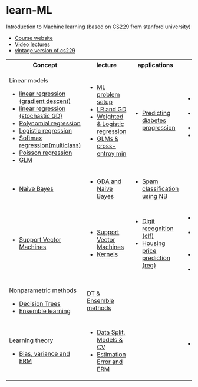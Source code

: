 # learn-ML
Introduction to Machine learning (based on [CS229](https://cs229.stanford.edu/) from stanford university)<br>

<ul>
	<li> <a href="https://cs229.stanford.edu/"> Course website </a> </li>
<li><a href="https://www.youtube.com/playlist?list=PLoROMvodv4rMiGQp3WXShtMGgzqpfVfbU"> Video lectures </a> </li>
<li><a href="https://see.stanford.edu/Course/CS229"> vintage version of cs229 </a>  </li>
</ul>

<table>
<tr>
<th> Concept </th>
<th> lecture </th>
<th> applications</th>
<th> extras </th>
</tr>
<tr>
	
<td> 
	<p> Linear models 
<ul>
	<li> <a href="ordinary_linear_reg_grad_descent.ipynb"> linear regression (gradient descent) </a> </li>
	<li>  <a href="ord_linear_reg_stochastic_GD.ipynb"> linear regression (stochastic GD) </a> </li>
	<li> <a href="Polynomial_regression.ipynb"> Polynomial regression </a> </li>
	<li> <a href="newton_raphson_log_reg.ipynb"> Logistic regression </a> </li>
	<li> <a href="multiclass_classification_softmax.ipynb"> Softmax regression(multiclass) </a> </li>
	<li> <a href="plot_poisson_regression_non_normal_loss.ipynb"> Poisson regression </a> </li>
	<li> <a href="plot_tweedie_regression_insurance_claims.ipynb"> GLM </a>	</li>
    </ul></p>
</td>
<td>
<ul>
<li> <a href="https://www.youtube.com/watch?v=4b4MUYve_U8&list=PLoROMvodv4rMiGQp3WXShtMGgzqpfVfbU&index=2"> ML problem setup </a> </li>
<li> <a href="https://www.youtube.com/watch?v=4b4MUYve_U8&list=PLoROMvodv4rMiGQp3WXShtMGgzqpfVfbU&index=2"> LR and GD </a> </li>
<li> <a href="https://www.youtube.com/watch?v=het9HFqo1TQ&list=PLoROMvodv4rMiGQp3WXShtMGgzqpfVfbU&index=3"> Weighted & Logistic regression </a> </li>
<li> <a href="https://www.youtube.com/watch?v=iZTeva0WSTQ&list=PLoROMvodv4rMiGQp3WXShtMGgzqpfVfbU&index=4"> GLMs & cross-entroy min </a> </li>

</ul>
 </td>
<td> <ul>
	<li> <a href="pred_diabetes_progress.ipynb"> Predicting diabetes progression</a> </li>
	</ul>
</td>
<td>
<ul>
<li> <a href="https://towardsdatascience.com/assumptions-of-linear-regression-fdb71ebeaa8b"> assumptions of LR </a> </li>
<li> <a href="https://dl.acm.org/doi/10.1162/neco.1996.8.7.1341"> No free lunch </a> </li> 
<li> <a href="https://static.googleusercontent.com/media/research.google.com/fr//pubs/archive/35179.pdf"> data effects </a> </li>
<li> <a href="https://papers.ssrn.com/sol3/papers.cfm?abstract_id=3164764"> case study: GLM </a> </li>
 </ul>
 </td>
</tr>
<tr> 
<td>	<ul>
<li> <a href="Naive_bayes.ipynb"> Naive Bayes </a> </li>
</ul>
</td>
<td>
<ul>
<li> <a href="https://www.youtube.com/watch?v=nt63k3bfXS0&list=PLoROMvodv4rMiGQp3WXShtMGgzqpfVfbU&index=5"> GDA and Naive Bayes </a> </li>
</ul>
</td>
<td>
<ul> <li> <a href="spam_classification.ipynb"> Spam classification using NB </a></li> </ul>
</td>
<td>
</td>
</tr>
<tr> 
 <td>
   <ul>
 <li> <a href="SVM_classifiers.ipynb">Support Vector Machines </a></li>
   </ul>
 </td>
 <td>
  <ul>
   <li> <a href="https://www.youtube.com/watch?v=lDwow4aOrtg&list=PLoROMvodv4rMiGQp3WXShtMGgzqpfVfbU&index=6"> Support Vector Machines </a> </li>
   <li> <a href="https://www.youtube.com/watch?v=8NYoQiRANpg&list=PLoROMvodv4rMiGQp3WXShtMGgzqpfVfbU&index=7"> Kernels </a> </li>
</ul>
</td>
<td> <ul> <li> <a href="MNIST_svm.ipynb"> Digit recognition (clf) </a> </li>
<li> <a href="Predicting_house_prices.ipynb"> Housing price prediction (reg) </a> </li> </ul>
</td>
<td> <ul> <li> <a href="https://www.microsoft.com/en-us/research/wp-content/uploads/2016/02/tr-98-14.pdf"> SMO algorithm </a> </li>
<li> <a href="https://dl.acm.org/doi/10.1145/1390156.1390208"> Dual coordinate descent </a></li>
<li> <a href="https://proceedings.neurips.cc/paper/2000/file/155fa09596c7e18e50b58eb7e0c6ccb4-Paper.pdf"> Online learning </a> </li>
<li> <a href="https://jmlr.org/papers/volume6/bordes05a/bordes05a.pdf"> Fast Kernels </a> </li>
</ul>
</td>
</tr>
<tr>
<td>  <p> Nonparametric methods
<ul> <li> <a href="decision_trees.ipynb"> Decision Trees </a> </li>
<li> <a href="ensemble.ipynb"> Ensemble learning </a> </li>
 </ul>
 </p></td>
<td> <a href="https://youtu.be/wr9gUr-eWdA"> DT & Ensemble methods </a></td>
<td> </td>
<td> </td>
 </tr>
<tr>
<td> <p> Learning theory
<ul> <li> <a href="https://cs229.stanford.edu/notes2022fall/bias-variance.pdf"> Bias, variance and ERM </a></li>
 </ul> </p> </td>
<td> <ul> <li> <a href="https://www.youtube.com/watch?v=rjbkWSTjHzM&list=PLoROMvodv4rMiGQp3WXShtMGgzqpfVfbU&index=8"> Data Split, Models & CV </a> </li>
<li> <a href="https://www.youtube.com/watch?v=iVOxMcumR4A&list=PLoROMvodv4rMiGQp3WXShtMGgzqpfVfbU&index=9"> Estimation Error and ERM </a> </li>
</ul>  </td>
<td> </td>
<td> <ul> <li> <a href="https://epubs.siam.org/doi/10.1137/20M1336072"> Double Descent phenomenon </a> </li> </ul> </td>
 </tr>
</table>
